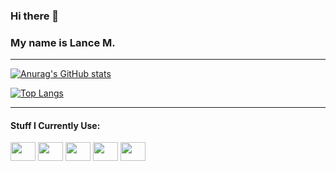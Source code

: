 ### Hi there 👋 
### My name is Lance M.
---
[![Anurag's GitHub stats](https://github-readme-stats.vercel.app/api?username=lmohesky&show_icons=true&theme=codeSTACKr)](https://github.com/anuraghazra/github-readme-stats)

[![Top Langs](https://github-readme-stats.vercel.app/api/top-langs/?username=lmohesky&layout=donut&theme=codeSTACKr)](https://github.com/anuraghazra/github-readme-stats)

---
<h4 align="left">Stuff I Currently Use:</h4>
<p align="left">
<img align="center" src="https://cdn.jsdelivr.net/npm/simple-icons@3.13.0/icons/powershell.svg" alt="" height="30" width="40" />
<img align="center" src="https://cdn.jsdelivr.net/npm/simple-icons@3.13.0/icons/linux.svg" alt="" height="30" width="40" />
<img align="center" src="https://cdn.jsdelivr.net/npm/simple-icons@3.13.0/icons/ansible.svg" alt="" height="30" width="40" />
<img align="center" src="https://cdn.jsdelivr.net/npm/simple-icons@3.13.0/icons/python.svg" alt="" height="30" width="40" />
<img align="center" src="https://cdn.jsdelivr.net/npm/simple-icons@3.13.0/icons/debian.svg" alt="" height="30" width="40" />
</p>

<!--
**lmohesky/lmohesky** is a ✨ _special_ ✨ repository because its `README.md` (this file) appears on your GitHub profile.

Here are some ideas to get you started:

- 🔭 I’m currently working on ...
- 🌱 I’m currently learning ...
- 👯 I’m looking to collaborate on ...
- 🤔 I’m looking for help with ...
- 💬 Ask me about ...
- 📫 How to reach me: ...
- 😄 Pronouns: ...
- ⚡ Fun fact: ...
-->
